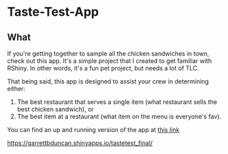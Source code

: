 # Taste-Test-App

## What
 
If you're getting together to sample all the chicken sandwiches in town, check out this app. It's a simple project that I created to get familiar with RShiny. In other words, it's a fun pet project, but needs a lot of TLC.

That being said, this app is designed to assist your crew in determining either:

1. The best restaurant that serves a single item (what restaurant sells the best chicken sandwich), or
2. The best item at a restaurant (what item on the menu is everyone's fav).

You can find an up and running version of the app at [this link](https://garrettbduncan.shinyapps.io/tastetest_final/)
 
https://garrettbduncan.shinyapps.io/tastetest_final/
 
